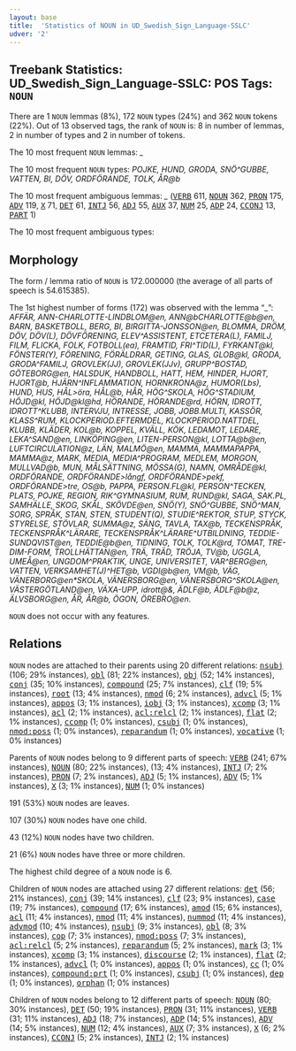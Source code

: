 ```yaml
---
layout: base
title:  'Statistics of NOUN in UD_Swedish_Sign_Language-SSLC'
udver: '2'
---
```


## Treebank Statistics: UD_Swedish_Sign_Language-SSLC: POS Tags: `NOUN`

There are 1 `NOUN` lemmas (8%), 172 `NOUN` types (24%) and 362 `NOUN` tokens (22%).
Out of 13 observed tags, the rank of `NOUN` is: 8 in number of lemmas, 2 in number of types and 2 in number of tokens.

The 10 most frequent `NOUN` lemmas: <em>_</em>

The 10 most frequent `NOUN` types:  <em>POJKE, HUND, GRODA, SNÖ^GUBBE, VATTEN, BI, DÖV, ORDFÖRANDE, TOLK, ÅR@b</em>

The 10 most frequent ambiguous lemmas: <em>_</em> (<tt><a href="swl_sslc-pos-VERB.html">VERB</a></tt> 611, <tt><a href="swl_sslc-pos-NOUN.html">NOUN</a></tt> 362, <tt><a href="swl_sslc-pos-PRON.html">PRON</a></tt> 175, <tt><a href="swl_sslc-pos-ADV.html">ADV</a></tt> 119, <tt><a href="swl_sslc-pos-X.html">X</a></tt> 71, <tt><a href="swl_sslc-pos-DET.html">DET</a></tt> 61, <tt><a href="swl_sslc-pos-INTJ.html">INTJ</a></tt> 56, <tt><a href="swl_sslc-pos-ADJ.html">ADJ</a></tt> 55, <tt><a href="swl_sslc-pos-AUX.html">AUX</a></tt> 37, <tt><a href="swl_sslc-pos-NUM.html">NUM</a></tt> 25, <tt><a href="swl_sslc-pos-ADP.html">ADP</a></tt> 24, <tt><a href="swl_sslc-pos-CCONJ.html">CCONJ</a></tt> 13, <tt><a href="swl_sslc-pos-PART.html">PART</a></tt> 1)

The 10 most frequent ambiguous types:  



## Morphology

The form / lemma ratio of `NOUN` is 172.000000 (the average of all parts of speech is 54.615385).

The 1st highest number of forms (172) was observed with the lemma “_”: <em>AFFÄR, ANN-CHARLOTTE-LINDBLOM@en, ANN@b*CHARLOTTE@b@en, BARN, BASKETBOLL, BERG, BI, BIRGITTA-JONSSON@en, BLOMMA, DRÖM, DÖV, DÖV(L), DÖVFÖRENING, ELEV^ASSISTENT, ETCETERA(L), FAMILJ, FILM, FLICKA, FOLK, FOTBOLL(ea), FRAMTID, FRI^TID(L), FYRKANT@kl, FÖNSTER(Y), FÖRENING, FÖRÄLDRAR, GETING, GLAS, GLOB@kl, GRODA, GRODA^FAMILJ, GROVLEK(JJ), GROVLEK(JJv), GRUPP^BOSTAD, GÖTEBORG@en, HALSDUK, HANDBOLL, HATT, HEM, HINDER, HJORT, HJORT@b, HJÄRN^INFLAMMATION, HORNKRONA@z, HUMOR(Lbs), HUND, HUS, HÅL>öra, HÅL@b, HÅR, HÖG^SKOLA, HÖG^STADIUM, HÖJD@kl, HÖJD@kl@hd, HÖRANDE, HÖRANDE@rd, HÖRN, IDROTT, IDROTT^KLUBB, INTERVJU, INTRESSE, JOBB, JOBB.MULTI, KASSÖR, KLASS^RUM, KLOCKPERIOD.EFTERMDEL, KLOCKPERIOD.NATTDEL, KLUBB, KLÄDER, KOL@b, KOPPEL, KVÄLL, KÖK, LEDAMOT, LEDARE, LEKA^SAND@en, LINKÖPING@en, LITEN-PERSON@kl, LOTTA@b@en, LUFTCIRCULATION@z, LÄN, MALMÖ@en, MAMMA, MAMMA*PAPPA, MAMMA@z, MARK, MEDIA, MEDIA^PROGRAM, MEDLEM, MORGON, MULLVAD@b, MUN, MÅLSÄTTNING, MÖSSA(G), NAMN, OMRÅDE@kl, ORDFÖRANDE, ORDFÖRANDE>långf, ORDFÖRANDE>pekf, ORDFÖRANDE>tre, OS@b, PAPPA, PERSON.FL@kl, PERSON^TECKEN, PLATS, POJKE, REGION, RIK^GYMNASIUM, RUM, RUND@kl, SAGA, SAK.PL, SAMHÄLLE, SKOG, SKÅL, SKÖVDE@en, SNÖ(Y), SNÖ^GUBBE, SNÖ^MAN, SORG, SPRÅK, STAN, STEN, STUDENT(Q), STUDIE^REKTOR, STUP, STYCK, STYRELSE, STÖVLAR, SUMMA@z, SÄNG, TAVLA, TAX@b, TECKENSPRÅK, TECKENSPRÅK^LÄRARE, TECKENSPRÅK^LÄRARE^UTBILDNING, TEDDIE-SUNDQVIST@en, TEDDIE@b@en, TIDNING, TOLK, TOLK@rd, TOMAT, TRE-DIM-FORM, TROLLHÄTTAN@en, TRÄ, TRÄD, TRÖJA, TV@b, UGGLA, UMEÅ@en, UNGDOM^PRAKTIK, UNGE, UNIVERSITET, VAR^BERG@en, VATTEN, VERKSAMHET(J)^HET@b, VGDI@b@en, VM@b, VÄG, VÄNERBORG@en*SKOLA, VÄNERSBORG@en, VÄNERSBORG^SKOLA@en, VÄSTERGÖTLAND@en, VÄXA-UPP, idrott@&, ÄDLF@b, ÄDLF@b@z, ÄLVSBORG@en, ÅR, ÅR@b, ÖGON, ÖREBRO@en</em>.

`NOUN` does not occur with any features.


## Relations

`NOUN` nodes are attached to their parents using 20 different relations: <tt><a href="swl_sslc-dep-nsubj.html">nsubj</a></tt> (106; 29% instances), <tt><a href="swl_sslc-dep-obl.html">obl</a></tt> (81; 22% instances), <tt><a href="swl_sslc-dep-obj.html">obj</a></tt> (52; 14% instances), <tt><a href="swl_sslc-dep-conj.html">conj</a></tt> (35; 10% instances), <tt><a href="swl_sslc-dep-compound.html">compound</a></tt> (25; 7% instances), <tt><a href="swl_sslc-dep-clf.html">clf</a></tt> (19; 5% instances), <tt><a href="swl_sslc-dep-root.html">root</a></tt> (13; 4% instances), <tt><a href="swl_sslc-dep-nmod.html">nmod</a></tt> (6; 2% instances), <tt><a href="swl_sslc-dep-advcl.html">advcl</a></tt> (5; 1% instances), <tt><a href="swl_sslc-dep-appos.html">appos</a></tt> (3; 1% instances), <tt><a href="swl_sslc-dep-iobj.html">iobj</a></tt> (3; 1% instances), <tt><a href="swl_sslc-dep-xcomp.html">xcomp</a></tt> (3; 1% instances), <tt><a href="swl_sslc-dep-acl.html">acl</a></tt> (2; 1% instances), <tt><a href="swl_sslc-dep-acl-relcl.html">acl:relcl</a></tt> (2; 1% instances), <tt><a href="swl_sslc-dep-flat.html">flat</a></tt> (2; 1% instances), <tt><a href="swl_sslc-dep-ccomp.html">ccomp</a></tt> (1; 0% instances), <tt><a href="swl_sslc-dep-csubj.html">csubj</a></tt> (1; 0% instances), <tt><a href="swl_sslc-dep-nmod-poss.html">nmod:poss</a></tt> (1; 0% instances), <tt><a href="swl_sslc-dep-reparandum.html">reparandum</a></tt> (1; 0% instances), <tt><a href="swl_sslc-dep-vocative.html">vocative</a></tt> (1; 0% instances)

Parents of `NOUN` nodes belong to 9 different parts of speech: <tt><a href="swl_sslc-pos-VERB.html">VERB</a></tt> (241; 67% instances), <tt><a href="swl_sslc-pos-NOUN.html">NOUN</a></tt> (80; 22% instances),  (13; 4% instances), <tt><a href="swl_sslc-pos-INTJ.html">INTJ</a></tt> (7; 2% instances), <tt><a href="swl_sslc-pos-PRON.html">PRON</a></tt> (7; 2% instances), <tt><a href="swl_sslc-pos-ADJ.html">ADJ</a></tt> (5; 1% instances), <tt><a href="swl_sslc-pos-ADV.html">ADV</a></tt> (5; 1% instances), <tt><a href="swl_sslc-pos-X.html">X</a></tt> (3; 1% instances), <tt><a href="swl_sslc-pos-NUM.html">NUM</a></tt> (1; 0% instances)

191 (53%) `NOUN` nodes are leaves.

107 (30%) `NOUN` nodes have one child.

43 (12%) `NOUN` nodes have two children.

21 (6%) `NOUN` nodes have three or more children.

The highest child degree of a `NOUN` node is 6.

Children of `NOUN` nodes are attached using 27 different relations: <tt><a href="swl_sslc-dep-det.html">det</a></tt> (56; 21% instances), <tt><a href="swl_sslc-dep-conj.html">conj</a></tt> (39; 14% instances), <tt><a href="swl_sslc-dep-clf.html">clf</a></tt> (23; 9% instances), <tt><a href="swl_sslc-dep-case.html">case</a></tt> (19; 7% instances), <tt><a href="swl_sslc-dep-compound.html">compound</a></tt> (17; 6% instances), <tt><a href="swl_sslc-dep-amod.html">amod</a></tt> (15; 6% instances), <tt><a href="swl_sslc-dep-acl.html">acl</a></tt> (11; 4% instances), <tt><a href="swl_sslc-dep-nmod.html">nmod</a></tt> (11; 4% instances), <tt><a href="swl_sslc-dep-nummod.html">nummod</a></tt> (11; 4% instances), <tt><a href="swl_sslc-dep-advmod.html">advmod</a></tt> (10; 4% instances), <tt><a href="swl_sslc-dep-nsubj.html">nsubj</a></tt> (9; 3% instances), <tt><a href="swl_sslc-dep-obl.html">obl</a></tt> (8; 3% instances), <tt><a href="swl_sslc-dep-cop.html">cop</a></tt> (7; 3% instances), <tt><a href="swl_sslc-dep-nmod-poss.html">nmod:poss</a></tt> (7; 3% instances), <tt><a href="swl_sslc-dep-acl-relcl.html">acl:relcl</a></tt> (5; 2% instances), <tt><a href="swl_sslc-dep-reparandum.html">reparandum</a></tt> (5; 2% instances), <tt><a href="swl_sslc-dep-mark.html">mark</a></tt> (3; 1% instances), <tt><a href="swl_sslc-dep-xcomp.html">xcomp</a></tt> (3; 1% instances), <tt><a href="swl_sslc-dep-discourse.html">discourse</a></tt> (2; 1% instances), <tt><a href="swl_sslc-dep-flat.html">flat</a></tt> (2; 1% instances), <tt><a href="swl_sslc-dep-advcl.html">advcl</a></tt> (1; 0% instances), <tt><a href="swl_sslc-dep-appos.html">appos</a></tt> (1; 0% instances), <tt><a href="swl_sslc-dep-cc.html">cc</a></tt> (1; 0% instances), <tt><a href="swl_sslc-dep-compound-prt.html">compound:prt</a></tt> (1; 0% instances), <tt><a href="swl_sslc-dep-csubj.html">csubj</a></tt> (1; 0% instances), <tt><a href="swl_sslc-dep-dep.html">dep</a></tt> (1; 0% instances), <tt><a href="swl_sslc-dep-orphan.html">orphan</a></tt> (1; 0% instances)

Children of `NOUN` nodes belong to 12 different parts of speech: <tt><a href="swl_sslc-pos-NOUN.html">NOUN</a></tt> (80; 30% instances), <tt><a href="swl_sslc-pos-DET.html">DET</a></tt> (50; 19% instances), <tt><a href="swl_sslc-pos-PRON.html">PRON</a></tt> (31; 11% instances), <tt><a href="swl_sslc-pos-VERB.html">VERB</a></tt> (31; 11% instances), <tt><a href="swl_sslc-pos-ADJ.html">ADJ</a></tt> (18; 7% instances), <tt><a href="swl_sslc-pos-ADP.html">ADP</a></tt> (14; 5% instances), <tt><a href="swl_sslc-pos-ADV.html">ADV</a></tt> (14; 5% instances), <tt><a href="swl_sslc-pos-NUM.html">NUM</a></tt> (12; 4% instances), <tt><a href="swl_sslc-pos-AUX.html">AUX</a></tt> (7; 3% instances), <tt><a href="swl_sslc-pos-X.html">X</a></tt> (6; 2% instances), <tt><a href="swl_sslc-pos-CCONJ.html">CCONJ</a></tt> (5; 2% instances), <tt><a href="swl_sslc-pos-INTJ.html">INTJ</a></tt> (2; 1% instances)

